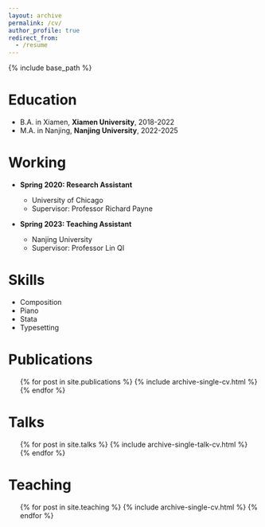 ```yaml
---
layout: archive
permalink: /cv/
author_profile: true
redirect_from:
  - /resume
---
```


{% include base_path %}

Education
======
* B.A. in Xiamen, **Xiamen University**, 2018-2022
* M.A. in Nanjing, **Nanjing University**, 2022-2025
  

Working
======
* **Spring 2020: Research Assistant**
  * University of Chicago
  * Supervisor: Professor Richard Payne

* **Spring 2023: Teaching Assistant**
  * Nanjing University
  * Supervisor: Professor Lin QI

Skills
======
* Composition
* Piano
* Stata
* Typesetting


Publications
======
  <ul>{% for post in site.publications %}
    {% include archive-single-cv.html %}
  {% endfor %}</ul>
  
Talks
======
  <ul>{% for post in site.talks %}
    {% include archive-single-talk-cv.html %}
  {% endfor %}</ul>
  
Teaching
======
  <ul>{% for post in site.teaching %}
    {% include archive-single-cv.html %}
  {% endfor %}</ul>
  
